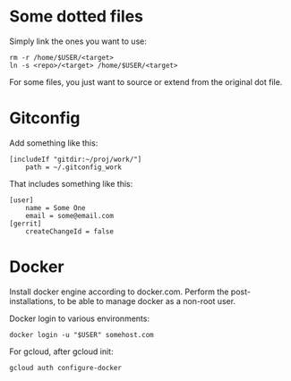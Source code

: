 # Some dotted files

Simply link the ones you want to use:

    rm -r /home/$USER/<target>
    ln -s <repo>/<target> /home/$USER/<target>

For some files, you just want to source or extend from the original dot file.

# Gitconfig

Add something like this:

    [includeIf "gitdir:~/proj/work/"]
        path = ~/.gitconfig_work

That includes something like this:

    [user]
        name = Some One
        email = some@email.com
    [gerrit]
        createChangeId = false

# Docker

Install docker engine according to docker.com.
Perform the post-installations, to be able to manage docker as a non-root user.

Docker login to various environments:

    docker login -u "$USER" somehost.com

For gcloud, after gcloud init:

    gcloud auth configure-docker
